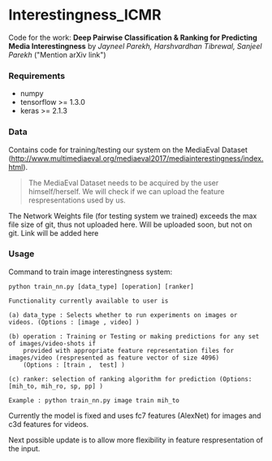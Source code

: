 # Interestingness_ICMR

Code for the work: **Deep Pairwise Classification & Ranking for Predicting Media Interestingness** by
*Jayneel Parekh, Harshvardhan Tibrewal, Sanjeel Parekh*
("Mention arXiv link")

### Requirements
- numpy 
- tensorflow >= 1.3.0
- keras >= 2.1.3

### Data
Contains code for training/testing our system on the MediaEval Dataset
(http://www.multimediaeval.org/mediaeval2017/mediainterestingness/index.html).

> The MediaEval Dataset needs to be acquired by the user himself/herself.
> We will check if we can upload the feature respresentations used by us.

The Network Weights file (for testing system we trained) exceeds the max file size of git, thus not uploaded here.
Will be uploaded soon, but not on git. Link will be added here


### Usage
Command to train image interestingness system: 
```
python train_nn.py [data_type] [operation] [ranker]

Functionality currently available to user is 

(a) data_type : Selects whether to run experiments on images or videos. (Options : [image , video] )

(b) operation : Training or Testing or making predictions for any set of images/video-shots if
    provided with appropriate feature representation files for images/video (respresented as feature vector of size 4096)
    (Options : [train ,  test] )
    
(c) ranker: selection of ranking algorithm for prediction (Options: [mih_to, mih_ro, sp, pp] )

Example : python train_nn.py image train mih_to
```

Currently the model is fixed and uses fc7 features (AlexNet) for images and c3d features for videos. 

Next possible update is to allow more flexibility in feature respresentation of the input.

